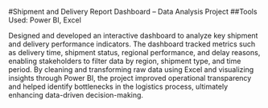 #Shipment and Delivery Report Dashboard – Data Analysis Project
##Tools Used: Power BI, Excel

Designed and developed an interactive dashboard to analyze key shipment and delivery performance indicators. The dashboard tracked metrics such as delivery time, shipment status, regional performance, and delay reasons, enabling stakeholders to filter data by region, shipment type, and time period. By cleaning and transforming raw data using Excel and visualizing insights through Power BI, the project improved operational transparency and helped identify bottlenecks in the logistics process, ultimately enhancing data-driven decision-making.

